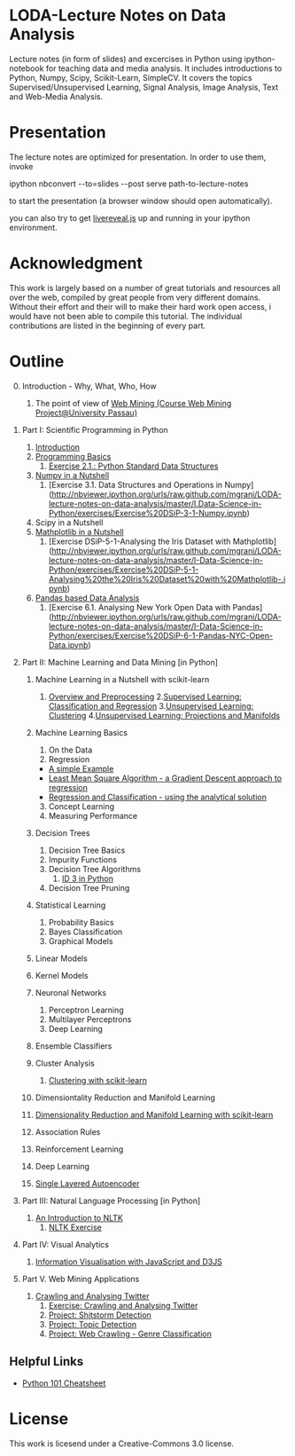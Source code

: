 LODA-Lecture Notes on Data Analysis
===================================

Lecture notes (in form of slides) and excercises in Python using ipython-notebook for teaching data and media analysis.
It includes introductions to Python, Numpy, Scipy, Scikit-Learn, SimpleCV.
It covers the topics Supervised/Unsupervised Learning, Signal Analysis, Image Analysis, Text and Web-Media Analysis.

Presentation
============
The lecture notes are optimized for presentation. In order to use them, invoke

  ipython nbconvert --to=slides --post serve path-to-lecture-notes

to start the presentation (a browser window should open automatically).

you can also try to get [livereveal.js](https://github.com/damianavila/live_reveal) up and running in your ipython environment.

Acknowledgment
==============

This work is largely based on a number of great tutorials and resources all over the web, compiled by great people from very different domains. Without their effort and their will to make their hard work open access, i would have not been able to compile this tutorial. The individual contributions are listed in the beginning of every part.


Outline
=======

0. Introduction - Why, What, Who, How
   1. The point of view of [Web Mining (Course Web Mining
      Project@University Passau)](http://nbviewer.ipython.org/urls/raw.github.com/mgrani/LODA-lecture-notes-on-data-analysis/master/0.INTRO/Course-Web%20Mining%20Project%20(5944P).ipynb)

1. Part I: Scientific Programming in Python

   1. [Introduction](http://nbviewer.ipython.org/urls/raw.github.com/mgrani/LODA-lecture-notes-on-data-analysis/master/I-Data-Science-in-Python/DSiP-1-Introduction.ipynb)
   2. [Programming Basics](http://nbviewer.ipython.org/urls/raw.github.com/mgrani/LODA-lecture-notes-on-data-analysis/master/I-Data-Science-in-Python/DSiP-2-Python-Programing-Basics.ipynb)
       1. [Exercise 2.1.: Python Standard Data Structures](http://nbviewer.ipython.org/urls/raw.github.com/mgrani/LODA-lecture-notes-on-data-analysis/master/I-Data-Science-in-Python/exercises/Exercise%20DSiP-2-1-Python%20Standard%20Data%20Structures.ipynb)
   3. [Numpy in a Nutshell](http://nbviewer.ipython.org/urls/raw.github.com/mgrani/LODA-lecture-notes-on-data-analysis/master/I-Data-Science-in-Python/DSiP-3-Numpy.ipynb)
	  1. [Exercise 3.1. Data Structures and Operations in Numpy] (http://nbviewer.ipython.org/urls/raw.github.com/mgrani/LODA-lecture-notes-on-data-analysis/master/I.Data-Science-in-Python/exercises/Exercise%20DSiP-3-1-Numpy.ipynb)
   4. Scipy in a Nutshell
   5. [Mathplotlib in a Nutshell](http://nbviewer.ipython.org/urls/raw.github.com/mgrani/LODA-lecture-notes-on-data-analysis/master/I-Data-Science-in-Python/DSiP-5-Matplotlib.ipynb)
	   1. [Exercise DSiP-5-1-Analysing the Iris Dataset with Mathplotlib] (http://nbviewer.ipython.org/urls/raw.github.com/mgrani/LODA-lecture-notes-on-data-analysis/master/I-Data-Science-in-Python/exercises/Exercise%20DSiP-5-1-Analysing%20the%20Iris%20Dataset%20with%20Mathplotlib-.ipynb)
   6. [Pandas based Data Analysis](http://nbviewer.ipython.org/urls/raw.github.com/mgrani/LODA-lecture-notes-on-data-analysis/master/I-Data-Science-in-Python/DSiP-6-Pandas.ipynb)
       1. [Exercise 6.1. Analysing New York Open Data with Pandas] (http://nbviewer.ipython.org/urls/raw.github.com/mgrani/LODA-lecture-notes-on-data-analysis/master/I-Data-Science-in-Python/exercises/Exercise%20DSiP-6-1-Pandas-NYC-Open-Data.ipynb)
2. Part II: Machine Learning and Data Mining \[in Python\]
   1. Machine Learning in a Nutshell with scikit-learn

        1. [Overview and Preprocessing](http://nbviewer.ipython.org/urls/raw.github.com/mgrani/LODA-lecture-notes-on-data-analysis/master/II.ML-and-DM/II.ML-and-DM-in-a-Nutshell-with-scikitlearn-overview-and-preprocessing.ipynb)
        2.[Supervised Learning: Classification and Regression](http://nbviewer.ipython.org/urls/raw.github.com/mgrani/LODA-lecture-notes-on-data-analysis/master/II.ML-and-DM/II.ML-and-DM-in-a-Nutshell-with-scikitlearn-Supervised-Learning.ipynb)
        3.[Unsupervised Learning: Clustering](http://nbviewer.ipython.org/urls/raw.github.com/mgrani/LODA-lecture-notes-on-data-analysis/master/II.ML-and-DM/II.ML-and-DM-in-a-Nutshell-with-scikitlearn-clustering.ipynb)
        4.[Unsupervised Learning: Projections and Manifolds](http://nbviewer.ipython.org/urls/raw.github.com/mgrani/LODA-lecture-notes-on-data-analysis/master/II.ML-and-DM/II.ML-and-DM-in-a-Nutshell-with-scikitlearn-projections-and-manifold-learning.ipynb)

   2. Machine Learning Basics

      1. On the Data
      2. Regression
        - [A simple Example](http://nbviewer.ipython.org/urls/raw.github.com/mgrani/LODA-lecture-notes-on-data-analysis/master/II.ML-and-DM/2.ML-DM-Simple-Regression.ipynb)
        - [Least Mean Square Algorithm - a Gradient Descent approach to regression](http://nbviewer.ipython.org/urls/raw.github.com/mgrani/LODA-lecture-notes-on-data-analysis/master/II.ML-and-DM/II.ML-and-DM-Example-LMS.ipynb)
        - [Regression and Classification - using the analytical solution](http://nbviewer.ipython.org/urls/raw.github.com/mgrani/LODA-lecture-notes-on-data-analysis/master/II.ML-and-DM/II.ML-and-DM-Example-Regression.ipynb)
      3. Concept Learning
      4. Measuring Performance

   3. Decision Trees
      1.  Decision Tree Basics
      2.  Impurity Functions
      3.  Decision Tree Algorithms
      	  1. [ID 3 in Python](http://nbviewer.ipython.org/urls/raw.github.com/mgrani/LODA-lecture-notes-on-data-analysis/master/II.ML-and-DM/II.ML-and-DM-Example-DecisionTree.ipynb)
      4.  Decision Tree Pruning


   4. Statistical Learning

      1.   Probability Basics
      2.  Bayes Classification
      3. Graphical Models

   5. Linear Models
   6. Kernel Models
   7. Neuronal Networks

      1.   Perceptron Learning
      2.  Multilayer Perceptrons
      3. Deep Learning

   8. Ensemble Classifiers
   9. Cluster Analysis
      1. [Clustering with scikit-learn](http://nbviewer.ipython.org/urls/raw.github.com/mgrani/LODA-lecture-notes-on-data-analysis/master/II.ML-and-DM/II.ML-and-DM-Clustering-with-scikit-learn.ipynb)
   10. Dimensiontality Reduction and Manifold Learning
      1. [Dimensionality Reduction and Manifold Learning with scikit-learn](http://nbviewer.ipython.org/urls/raw.github.com/mgrani/LODA-lecture-notes-on-data-analysis/master/II.ML-and-DM/II.ML-and-DM-Projection-and-Manifold-Learning-with-scikit-learn.ipynb)
   11. Association Rules
   12. Reinforcement Learning
   13. Deep Learning
      1. [Single Layered Autoencoder](http://nbviewer.ipython.org/urls/raw.github.com/mgrani/LODA-lecture-notes-on-data-analysis/master/II.ML-and-DM/II.ML-and-DM-Stacked-Denoising-Autoencoders.ipynb)

3. Part III: Natural Language Processing \[in Python\]
   1. [An Introduction to NLTK](http://nbviewer.ipython.org/urls/raw.github.com/mgrani/LODA-lecture-notes-on-data-analysis/master/III.NLP/III.NLP-with-NLTK-Short-Intro.ipynb)
       1. [NLTK Exercise](http://nbviewer.ipython.org/urls/raw.github.com/mgrani/LODA-lecture-notes-on-data-analysis/master/III.NLP/exercise/III.NLTK-Intro-Exercise.ipynb)

4. Part IV: Visual Analytics
   1. [Information Visualisation with JavaScript and D3JS](http://nbviewer.ipython.org/urls/raw.github.com/mgrani/LODA-lecture-notes-on-data-analysis/master/IV.Visual-Analytics/IV.VA-InformationVisualisation-with-JavaScript-and-3DJs.ipynb)

5. Part V. Web Mining Applications
    1. [Crawling and Analysing Twitter](http://nbviewer.ipython.org/urls/raw.github.com/mgrani/LODA-lecture-notes-on-data-analysis/master/V.Web-Mining-Applications/V.WMA-Crawling-Twitter.ipynb)
	     1. [Exercise: Crawling and Analysing Twitter](http://nbviewer.ipython.org/urls/raw.github.com/mgrani/LODA-lecture-notes-on-data-analysis/master/V.Web-Mining-Applications/exercises/Exercises%20Crawling%20Twitter%20with%20Python.ipynb)
		 2. [Project: Shitstorm Detection](http://nbviewer.ipython.org/urls/raw.github.com/mgrani/LODA-lecture-notes-on-data-analysis/master/V.Web-Mining-Applications/projects/twitter/V.WMA-Project-Shitstorm-Detection-on-Twitter.ipynb)
		 2. [Project: Topic Detection](http://nbviewer.ipython.org/urls/raw.github.com/mgrani/LODA-lecture-notes-on-data-analysis/master/V.Web-Mining-Applications/projects/twitter/V.WMA-Project-Topic-Detection.ipynb)
		 2. [Project: Web Crawling - Genre Classification](http://nbviewer.ipython.org/urls/raw.github.com/mgrani/LODA-lecture-notes-on-data-analysis/master/V.Web-Mining-Applications/projects/web-crawling/V.WMA-Project-Web-Page-Genre-Classification.ipynb)


Helpful Links
-

* [Python 101 Cheatsheet](http://nbviewer.ipython.org/urls/bitbucket.org/hrojas/learn-pandas/raw/master/lessons/Python_101.ipynb)


License
=======

This work is licesend under a Creative-Commons 3.0 license.
